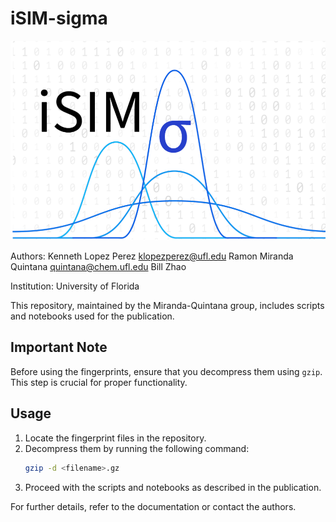 # iSIM-sigma

![iSIM-sigma Logo](./figures/isim-sigma.png)

Authors: 
        Kenneth Lopez Perez klopezperez@ufl.edu
        Ramon Miranda Quintana quintana@chem.ufl.edu
        Bill Zhao

Institution:
        University of Florida

This repository, maintained by the Miranda-Quintana group, includes scripts and notebooks used for the publication.

## Important Note

Before using the fingerprints, ensure that you decompress them using `gzip`. This step is crucial for proper functionality.

## Usage

1. Locate the fingerprint files in the repository.
2. Decompress them by running the following command:
    ```bash
    gzip -d <filename>.gz
    ```
3. Proceed with the scripts and notebooks as described in the publication.

For further details, refer to the documentation or contact the authors.
